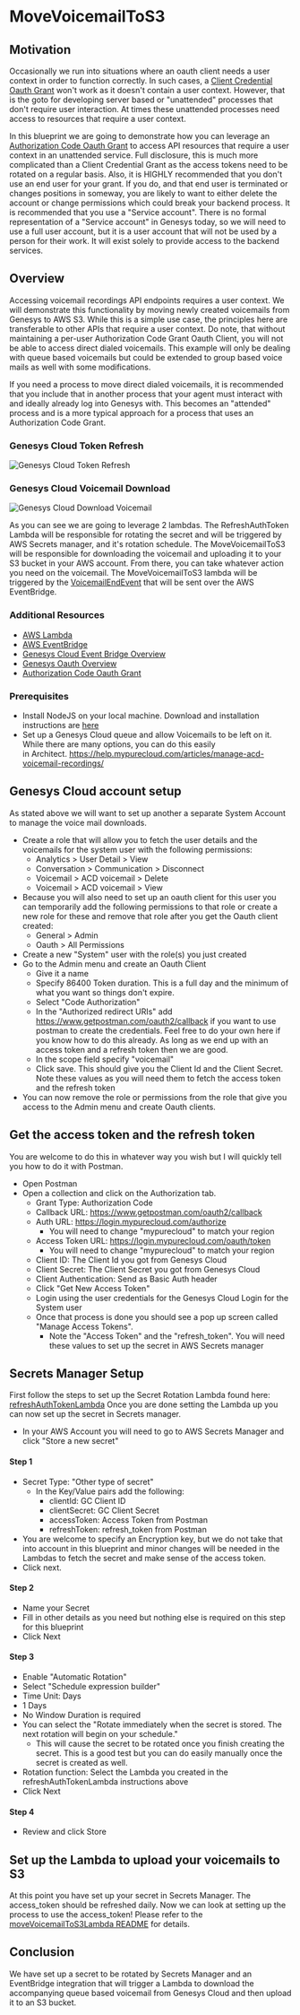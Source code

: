 # MoveVoicemailToS3

## Motivation
Occasionally we run into situations where an oauth client needs a user context in order to function correctly.  In such
cases, a [Client Credential Oauth Grant](https://developer.genesys.cloud/authorization/platform-auth/use-client-credentials) 
won't work as it doesn't contain a user context.  However, that is the goto for developing server based or "unattended" 
processes that don't require user interaction.  At times these unattended processes need access to resources that 
require a user context. 

In this blueprint we are going to demonstrate how you can leverage an 
[Authorization Code Oauth Grant](https://developer.genesys.cloud/authorization/platform-auth/use-authorization-code)
to access API resources that require a user context in an unattended service.  Full disclosure, this is much more complicated 
than a Client Credential Grant as the access tokens need to be rotated on a regular basis.  Also, it is HIGHLY recommended 
that you don't use an end user for your grant.  If you do, and that end user is terminated or changes positions in 
someway, you are likely to want to either delete the account or change permissions which could break your backend 
process.  It is recommended that you use a "Service account".  There is no formal representation of a "Service account" 
in Genesys today, so we will need to use a full user account, but it is a user account that will not be used by a person 
for their work.  It will exist solely to provide access to the backend services.

## Overview
Accessing voicemail recordings API endpoints requires a user context.  We will demonstrate this functionality by moving 
newly created voicemails from Genesys to AWS S3.  While this is a simple use case, the principles here are transferable 
to other APIs that require a user context.  Do note, that without maintaining a per-user Authorization Code Grant Oauth 
Client, you will not be able to access direct dialed voicemails.  This example will only be dealing with queue based 
voicemails but could be extended to group based voice mails as well with some modifications.

If you need a process to move direct dialed voicemails, it is recommended that you include that in another process that 
your agent must interact with and ideally already log into Genesys with.  This becomes an "attended" process and is a 
more typical approach for a process that uses an Authorization Code Grant.

### Genesys Cloud Token Refresh
![Genesys Cloud Token Refresh](./documentation/Refresh%20Token.png)

### Genesys Cloud Voicemail Download
![Genesys Cloud Download Voicemail](./documentation/Download%20Voicemail.png)

As you can see we are going to leverage 2 lambdas.  The RefreshAuthToken Lambda will be responsible for rotating the 
secret and will be triggered by AWS Secrets manager, and it's rotation schedule. The MoveVoicemailToS3 will be 
responsible for downloading the voicemail and uploading it to your S3 bucket in your AWS account.  From there, you can
take whatever action you need on the voicemail.  The MoveVoicemailToS3 lambda will be triggered by the
[VoicemailEndEvent](https://developer.genesys.cloud/analyticsdatamanagement/analytics/detail/analytics-detail-events#voicemailendevent)
that will be sent over the AWS EventBridge.

### Additional Resources
* [AWS Lambda](https://aws.amazon.com/lambda/)
* [AWS EventBridge](https://aws.amazon.com/eventbridge/)
* [Genesys Cloud Event Bridge Overview](https://developer.genesys.cloud/notificationsalerts/notifications/event-bridge)
* [Genesys Oauth Overview](https://developer.genesys.cloud/authorization/platform-auth/)
* [Authorization Code Oauth Grant](https://developer.genesys.cloud/authorization/platform-auth/use-authorization-code)

### Prerequisites
* Install NodeJS on your local machine.  Download and installation instructions are [here](https://nodejs.org/en/download/)
* Set up a Genesys Cloud queue and allow Voicemails to be left on it.  While there are many options, you can do this easily  
  in Architect. https://help.mypurecloud.com/articles/manage-acd-voicemail-recordings/ 
## Genesys Cloud account setup
As stated above we will want to set up another a separate System Account to manage the voice mail downloads.  
* Create a role that will allow you to fetch the user details and the voicemails for the system user with the following 
permissions:
  * Analytics > User Detail > View
  * Conversation > Communication > Disconnect
  * Voicemail > ACD voicemail > Delete
  * Voicemail > ACD voicemail > View
* Because you will also need to set up an oauth client for this user you can temporarily add the following permissions 
to that role or create a new role for these and remove that role after you get the Oauth client created:
  * General > Admin
  * Oauth > All Permissions
* Create a new "System" user with the role(s) you just created
* Go to the Admin menu and create an Oauth Client
  * Give it a name
  * Specify 86400 Token duration.  This is a full day and the minimum of what you want so things don't expire.   
  * Select "Code Authorization"
  * In the "Authorized redirect URIs" add https://www.getpostman.com/oauth2/callback if you want to use postman to 
create the credentials.  Feel free to do your own here if you know how to do this already.  As long as we end up with
an access token and a refresh token then we are good.
  * In the scope field specify "voicemail"
  * Click save.  This should give you the Client Id and the Client Secret.  Note these values as you will need them to 
fetch the access token and the refresh token 
* You can now remove the role or permissions from the role that give you access to the Admin menu and create Oauth clients.

## Get the access token and the refresh token
You are welcome to do this in whatever way you wish but I will quickly tell you how to do it with Postman.
* Open Postman
* Open a collection and click on the Authorization tab.
  * Grant Type: Authorization Code
  * Callback URL: https://www.getpostman.com/oauth2/callback
  * Auth URL: https://login.mypurecloud.com/authorize
    * You will need to change "mypurecloud" to match your region
  * Access Token URL: https://login.mypurecloud.com/oauth/token
    * You will need to change "mypurecloud" to match your region
  * Client ID: The Client Id you got from Genesys Cloud
  * Client Secret: The Client Secret you got from Genesys Cloud
  * Client Authentication: Send as Basic Auth header
  * Click "Get New Access Token"
  * Login using the user credentials for the Genesys Cloud Login for the System user
  * Once that process is done you should see a pop up screen called "Manage Access Tokens".
    * Note the "Access Token" and the "refresh_token".  You will need these values to set up the secret in AWS Secrets
manager

## Secrets Manager Setup
First follow the steps to set up the Secret Rotation Lambda found here: [refreshAuthTokenLambda](./refreshAuthTokenLambda/README.md)
Once you are done setting the Lambda up you can now set up the secret in Secrets manager.
* In your AWS Account you will need to go to AWS Secrets Manager and click "Store a new secret"
#### Step 1
  * Secret Type: "Other type of secret"
    * In the Key/Value pairs add the following:
      * clientId: GC Client ID
      * clientSecret: GC Client Secret
      * accessToken: Access Token from Postman
      * refreshToken: refresh_token from Postman
  * You are welcome to specify an Encryption key, but we do not take that into account in this blueprint and minor 
  changes will be needed in the Lambdas to fetch the secret and make sense of the access token.
  * Click next.
#### Step 2
  * Name your Secret
  * Fill in other details as you need but nothing else is required on this step for this blueprint
  * Click Next
#### Step 3
  * Enable "Automatic Rotation"
  * Select "Schedule expression builder"
  * Time Unit: Days
  * 1 Days
  * No Window Duration is required
  * You can select the "Rotate immediately when the secret is stored. The next rotation will begin on your schedule."
    * This will cause the secret to be rotated once you finish creating the secret.  This is a good test but you can do
easily manually once the secret is created as well.
  * Rotation function: Select the Lambda you created in the refreshAuthTokenLambda instructions above
  * Click Next
#### Step 4
  * Review and click Store

## Set up the Lambda to upload your voicemails to S3
At this point you have set up your secret in Secrets Manager.  The access_token should be refreshed daily.  Now we can
look at setting up the process to use the access_token!  Please refer to the 
[moveVoicemailToS3Lambda README](./moveVoicemailToS3Lambda/README.md) for details.

## Conclusion
We have set up a secret to be rotated by Secrets Manager and an EventBridge integration that will trigger a Lambda
to download the accompanying queue based voicemail from Genesys Cloud and then upload it to an S3 bucket.   
